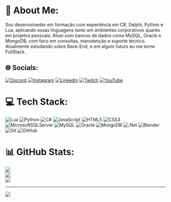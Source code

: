 # 💫 About Me:
Sou desenvolvedor em formação com experiência em C#, Delphi, Python e Lua, aplicando essas linguagens tanto em ambientes corporativos quanto em projetos pessoais. Atuei com bancos de dados como MySQL, Oracle e MongoDB, com foco em consultas, manutenção e suporte técnico. Atualmente estudando sobre Back-End, e em algum futuro eu me torne FullStack.


## 🌐 Socials:
[![Discord](https://img.shields.io/badge/Discord-%237289DA.svg?logo=discord&logoColor=white)](https://discord.gg/vaqueiroofc) [![Instagram](https://img.shields.io/badge/Instagram-%23E4405F.svg?logo=Instagram&logoColor=white)](https://instagram.com/branquinhojvc) [![LinkedIn](https://img.shields.io/badge/LinkedIn-%230077B5.svg?logo=linkedin&logoColor=white)](https://linkedin.com/in/branquinhojvc) [![Twitch](https://img.shields.io/badge/Twitch-%239146FF.svg?logo=Twitch&logoColor=white)](https://twitch.tv/littlewhite7777) [![YouTube](https://img.shields.io/badge/YouTube-%23FF0000.svg?logo=YouTube&logoColor=white)](https://youtube.com/@At0mNoir) 

# 💻 Tech Stack:
![Lua](https://img.shields.io/badge/lua-%232C2D72.svg?style=for-the-badge&logo=lua&logoColor=white) ![Python](https://img.shields.io/badge/python-3670A0?style=for-the-badge&logo=python&logoColor=ffdd54) ![C#](https://img.shields.io/badge/c%23-%23239120.svg?style=for-the-badge&logo=csharp&logoColor=white) ![JavaScript](https://img.shields.io/badge/javascript-%23323330.svg?style=for-the-badge&logo=javascript&logoColor=%23F7DF1E) ![HTML5](https://img.shields.io/badge/html5-%23E34F26.svg?style=for-the-badge&logo=html5&logoColor=white) ![CSS3](https://img.shields.io/badge/css3-%231572B6.svg?style=for-the-badge&logo=css3&logoColor=white) ![MicrosoftSQLServer](https://img.shields.io/badge/Microsoft%20SQL%20Server-CC2927?style=for-the-badge&logo=microsoft%20sql%20server&logoColor=white) ![MySQL](https://img.shields.io/badge/mysql-4479A1.svg?style=for-the-badge&logo=mysql&logoColor=white) ![Oracle](https://img.shields.io/badge/Oracle-F80000?style=for-the-badge&logo=oracle&logoColor=white) ![MongoDB](https://img.shields.io/badge/MongoDB-%234ea94b.svg?style=for-the-badge&logo=mongodb&logoColor=white) ![.Net](https://img.shields.io/badge/.NET-5C2D91?style=for-the-badge&logo=.net&logoColor=white) ![Blender](https://img.shields.io/badge/blender-%23F5792A.svg?style=for-the-badge&logo=blender&logoColor=white) ![Git](https://img.shields.io/badge/git-%23F05033.svg?style=for-the-badge&logo=git&logoColor=white) ![GitHub](https://img.shields.io/badge/github-%23121011.svg?style=for-the-badge&logo=github&logoColor=white)
# 📊 GitHub Stats:
![](https://github-readme-stats.vercel.app/api?username=branquinhojvc&theme=blue_navy&hide_border=false&include_all_commits=true&count_private=false)<br/>
![](https://nirzak-streak-stats.vercel.app/?user=branquinhojvc&theme=blue_navy&hide_border=false)<br/>
![](https://github-readme-stats.vercel.app/api/top-langs/?username=branquinhojvc&theme=blue_navy&hide_border=false&include_all_commits=true&count_private=false&layout=compact)

---
[![](https://visitcount.itsvg.in/api?id=branquinhojvc&icon=2&color=0)](https://visitcount.itsvg.in)

<!-- Proudly created with GPRM ( https://gprm.itsvg.in ) -->
